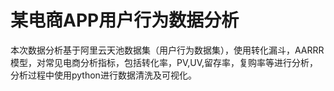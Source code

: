 # 某电商APP用户行为数据分析
本次数据分析基于阿里云天池数据集（用户行为数据集），使用转化漏斗，AARRR模型，对常见电商分析指标，包括转化率，PV,UV,留存率，复购率等进行分析，分析过程中使用python进行数据清洗及可视化。
